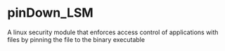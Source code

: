 # pinDown_LSM
A linux security module that enforces access control of applications with files by pinning the file to the binary executable
